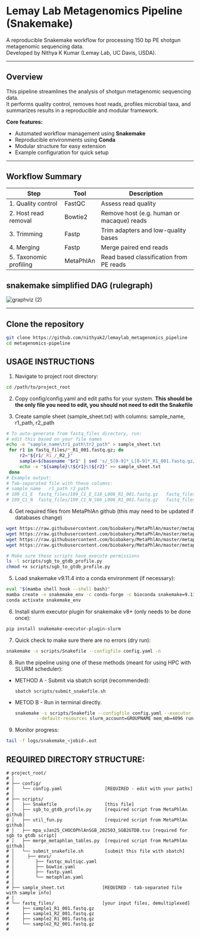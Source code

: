 # Lemay Lab Metagenomics Pipeline (Snakemake)

A reproducible Snakemake workflow for processing 150 bp PE shotgun metagenomic sequencing data.  
Developed by Nithya K Kumar (Lemay Lab, UC Davis, USDA).

---

## Overview
This pipeline streamlines the analysis of shotgun metagenomic sequencing data.  
It performs quality control, removes host reads, profiles microbial taxa, and summarizes results in a reproducible and modular framework.

**Core features:**
- Automated workflow management using **Snakemake**
- Reproducible environments using **Conda**
- Modular structure for easy extension
- Example configuration for quick setup

---

##  Workflow Summary

| Step | Tool | Description |
|------|------|--------------|
| 1. Quality control | FastQC | Assess read quality |
| 2. Host read removal | Bowtie2 | Remove host (e.g. human or macaque) reads |
| 3. Trimming | Fastp | Trim adapters and low-quality bases |
| 4. Merging | Fastp | Merge paired end reads 
| 5. Taxonomic profiling | MetaPhlAn | Read based classification from PE reads |

## snakemake simplified DAG (rulegraph)
![graphviz (2)](https://hackmd.io/_uploads/B1sZFNNaxx.svg)


---


## Clone the repository
```bash
git clone https://github.com/nithyak2/lemaylab_metagenomics_pipeline
cd metagenomics-pipeline
```


 USAGE INSTRUCTIONS
 ------------------
1.   Navigate to project root directory:
```bash
cd /path/to/project_root
```
 
2. Copy config/config.yaml and edit paths for your system. **This should be the only file you need to edit, you should not need to edit the Snakefile**

3. Create sample sheet (sample_sheet.txt) with columns: sample_name, r1_path, r2_path
```bash
# To auto-generate from fastq_files directory, run:
# edit this based on your file names 
echo -e "sample_name\tr1_path\tr2_path" > sample_sheet.txt
 for r1 in fastq_files/*_R1_001.fastq.gz; do
     r2="${r1/_R1_/_R2_}"
     sample=$(basename "$r1" | sed 's/_S[0-9]*_L[0-9]*_R1_001.fastq.gz//')
     echo -e "${sample}\t${r1}\t${r2}" >> sample_sheet.txt
 done
# Example output:
# Tab-separated file with these columns:
# sample_name	r1_path	r2_path
# 109_C1_E	fastq_files/109_C1_E_S18_L006_R1_001.fastq.gz	fastq_files/109_C1_E_S18_L006_R2_001.fastq.gz
# 109_C1_N	fastq_files/109_C1_N_S66_L006_R1_001.fastq.gz	fastq_files/109_C1_N_S66_L006_R2_001.fastq.gz
```

4. Get required files from MetaPhlAn github (this may need to be updated if databases change)
```bash
wget https://raw.githubusercontent.com/biobakery/MetaPhlAn/master/metaphlan/utils/sgb_to_gtdb_profile.py -O scripts/sgb_to_gtdb_profile.py
wget https://raw.githubusercontent.com/biobakery/MetaPhlAn/master/metaphlan/utils/util_fun.py -O scripts/util_fun.py
wget https://raw.githubusercontent.com/biobakery/MetaPhlAn/master/metaphlan/utils/mpa_vJan25_CHOCOPhlAnSGB_202503_SGB2GTDB.tsv -O scripts/mpa_vJan25_CHOCOPhlAnSGB_202503_SGB2GTDB.tsv
wget https://raw.githubusercontent.com/biobakery/MetaPhlAn/master/metaphlan/utils/merge_metaphlan_tables.py -O scripts/merge_metaphlan_tables.py 

# Make sure these scripts have execute permissions
ls -l scripts/sgb_to_gtdb_profile.py 
chmod +x scripts/sgb_to_gtdb_profile.py 
```
5. Load snakemake v9.11.4 into a conda environment (if necessary):
```bash
eval "$(mamba shell hook --shell bash)"
mamba create -n snakemake_env -c conda-forge -c bioconda snakemake=9.11.4
conda activate snakemake_env
```
 6. Install slurm executor plugin for snakemake v8+ (only needs to be done once):
 ```bash
pip install snakemake-executor-plugin-slurm
```
 7. Quick check to make sure there are no errors (dry run):
```bash
snakemake -s scripts/Snakefile --configfile config.yaml -n
```

8. Run the pipeline using one of these methods (meant for using HPC with SLURM scheduler):
* METHOD A - Submit via sbatch script (recommended):
    ```
    sbatch scripts/submit_snakefile.sh
    ````

* METOD B - Run in terminal directly. 
    ```bash
    snakemake -s scripts/Snakefile --configfile config.yaml --executor slurm --jobs 20 --use-conda \
            --default-resources slurm_account=GROUPNAME mem_mb=4096 runtime=600
    ```

9. Monitor progress:
```bash
tail -f logs/snakemake_<jobid>.out
```
 REQUIRED DIRECTORY STRUCTURE:
-----------------------
```
# project_root/
# │
# ├── config/
# │   └── config.yaml                [REQUIRED - edit with your paths]
# │
# ├── scripts/
# │   ├── Snakefile                  [this file]
# │   ├── sgb_to_gtdb_profile.py     [required script from MetaPhlAn github]
# │   ├── util_fun.py                [required script from MetaPhlAn github]
# │   ├── mpa_vJan25_CHOCOPhlAnSGB_202503_SGB2GTDB.tsv [required for sgb to gtdb script]
# │   ├── merge_metaphlan_tables.py  [required script from MetaPhlAn github]
# │   └── submit_snakefile.sh        [submit this file with sbatch]
# │     ├── envs/
# │        ├── fastqc_multiqc.yaml
# │        ├── bowtie.yaml
# │        ├── fastp.yaml              
# │        └── metaphlan.yaml  
# │
# ├── sample_sheet.txt              [REQUIRED - tab-separated file with sample info]
# │
# └── fastq_files/                  [your input files, demultiplexed]
#     ├── sample1_R1_001.fastq.gz
#     ├── sample1_R2_001.fastq.gz
#     ├── sample2_R1_001.fastq.gz
#     └── sample2_R2_001.fastq.gz
#
```






